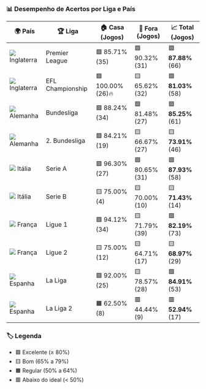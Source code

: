 ### 📊 Desempenho de Acertos por Liga e País

| 🌍 País             | 🏆 Liga              | 🏠 Casa (Jogos)   | 🚗 Fora (Jogos)   | 📈 Total (Jogos)     |
|---------------------|----------------------|----------------|----------------|----------------|
| ![](https://flagcdn.com/w20/gb-eng.png) Inglaterra       | Premier League       | 🟩 85.71%  (35)       | 🟩 90.32%  (31)       | 🟩 **87.88%** (66)    |
| ![](https://flagcdn.com/w20/gb-eng.png) Inglaterra       | EFL Championship     | 🟩 100.00% (26)🔥     | 🟨 65.62%  (32)       | 🟩 **81.03%** (58)    |
| ![](https://flagcdn.com/w20/de.png) Alemanha             | Bundesliga           | 🟩 88.24%  (34)       | 🟩 81.48%  (27)       | 🟩 **85.25%** (61)    |
| ![](https://flagcdn.com/w20/de.png) Alemanha             | 2. Bundesliga        | 🟩 84.21%  (19)       | 🟨 66.67%  (27)       | 🟨 **73.91%** (46)    |
| ![](https://flagcdn.com/w20/it.png) Itália               | Serie A              | 🟩 96.30%  (27)       | 🟩 80.65%  (31)       | 🟩 **87.93%** (58)    |
| ![](https://flagcdn.com/w20/it.png) Itália               | Serie B              | 🟨 75.00%  (4)        | 🟨 70.00%  (10)       | 🟨 **71.43%** (14)    |
| ![](https://flagcdn.com/w20/fr.png) França               | Ligue 1              | 🟩 94.12%  (34)       | 🟨 71.79%  (39)       | 🟩 **82.19%** (73)    |
| ![](https://flagcdn.com/w20/fr.png) França               | Ligue 2              | 🟨 75.00%  (12)       | 🟨 64.71%  (17)       | 🟨 **68.97%** (29)    |
| ![](https://flagcdn.com/w20/es.png) Espanha              | La Liga              | 🟩 92.00%  (25)       | 🟨 78.57%  (28)       | 🟩 **84.91%** (53)    |
| ![](https://flagcdn.com/w20/es.png) Espanha              | La Liga 2            | 🟧 62.50%  (8)        | 🟥 44.44%  (9)        | 🟥 **52.94%** (17)    |

### 🏷️ Legenda
- 🟩 Excelente (≥ 80%)
- 🟨 Bom (65% a 79%)
- 🟧 Regular (50% a 64%)
- 🟥 Abaixo do ideal (< 50%)